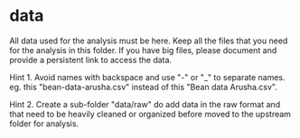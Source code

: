 # data

All data used for the analysis must be here. Keep all the files that you need for the analysis in this folder. If you have big files, please document and provide a persistent link to access the data.

Hint 1. Avoid names with backspace and use "-" or "_" to separate names. eg. this "bean-data-arusha.csv" instead of this "Bean data Arusha.csv".

Hint 2. Create a sub-folder "data/raw" do add data in the raw format and that need to be heavily cleaned or organized before moved to the upstream folder for analysis.

